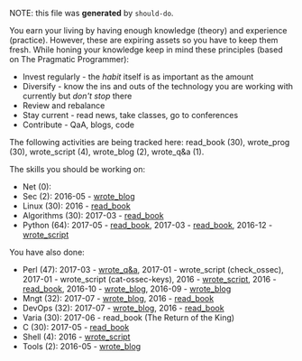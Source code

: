 NOTE: this file was **generated** by `should-do`.

You earn your living by having enough knowledge (theory) and experience
(practice). However, these are expiring assets so you have to keep them fresh.
While honing your knowledge keep in mind these principles (based on The Pragmatic Programmer):

* Invest regularly - the *habit* itself is as important as the amount
* Diversify - know the ins and outs of the technology you are working with
  currently but *don't stop* there
* Review and rebalance
* Stay current - read news, take classes, go to conferences
* Contribute - QaA, blogs, code

The following activities are being tracked here: read_book (30), wrote_prog (30), wrote_script (4), wrote_blog (2), wrote_q&a (1).

The skills you should be working on:

* Net (0): 
* Sec (2): 2016-05 - [wrote_blog](https://github.com/jreisinger/blog/blob/master/posts/tcpdump.md)
* Linux (30): 2016 - [read_book](https://www.nostarch.com/howlinuxworks2)
* Algorithms (30): 2017-03 - [read_book](https://www.manning.com/books/grokking-algorithms)
* Python (64): 2017-05 - [read_book](http://greenteapress.com/wp/think-python-2e/), 2017-03 - [read_book](https://www.nostarch.com/pythoncrashcourse), 2016-12 - [wrote_script](https://github.com/jreisinger/sys/blob/master/monitor.py)

You have also done:

* Perl (47): 2017-03 - [wrote_q&a](http://perlmonks.org/?node_id=1184546), 2017-01 - wrote_script (check_ossec), 2017-01 - wrote_script (cat-ossec-keys), 2016 - [wrote_script](https://github.com/jreisinger/checkprocs), 2016 - [read_book](https://www.intermediateperl.com/), 2016-10 - [wrote_blog](https://github.com/jreisinger/blog/blob/master/posts/module-build.md), 2016-09 - [wrote_blog](https://github.com/jreisinger/blog/blob/master/posts/finding-good-cpan-module.md)
* Mngt (32): 2017-07 - [wrote_blog](http://jreisinger.blogspot.sk/2017/07/devops.html), 2016 - [read_book](https://en.wikipedia.org/wiki/The_Phoenix_Project_(novel))
* DevOps (32): 2017-07 - [wrote_blog](http://jreisinger.blogspot.sk/2017/07/devops.html), 2016 - [read_book](https://en.wikipedia.org/wiki/The_Phoenix_Project_(novel))
* Varia (30): 2017-06 - read_book (The Return of the King)
* C (30): 2017-05 - [read_book](https://www.amazon.com/Programming-C-4th-Developers-Library/dp/0321776410)
* Shell (4): 2016 - [wrote_script](https://github.com/skx/sysadmin-util/issues/17)
* Tools (2): 2016-05 - [wrote_blog](https://github.com/jreisinger/blog/blob/master/posts/vagrant.md)
